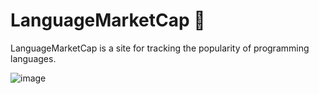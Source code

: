 # LanguageMarketCap 🧢
LanguageMarketCap is a site for tracking the popularity of programming languages.

![image](https://user-images.githubusercontent.com/90633453/163684127-8ebb7fa4-4fb1-42cc-9509-39fd2a1c10e2.png)
